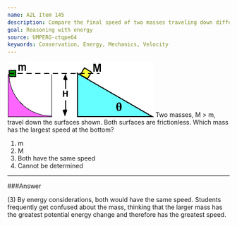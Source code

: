 ```yaml
---
name: A2L Item 145
description: Compare the final speed of two masses traveling down different surfaces.
goal: Reasoning with energy
source: UMPERG-ctqpe64
keywords: Conservation, Energy, Mechanics, Velocity
---
```


![Item145_fig1.gif](../images/Item145_fig1.gif) Two
masses, M > m, travel down the surfaces shown.  Both surfaces are
frictionless.  Which mass has the largest speed at the bottom?

1. m
2. M
3. Both have the same speed
4. Cannot be determined



<hr/>

###Answer 

(3) By energy considerations, both would have the same speed.
Students frequently get confused about the mass, thinking that the
larger mass has the greatest potential energy change and therefore has
the greatest speed.
